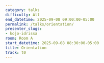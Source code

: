 ```yaml
---
category: talks
difficulty: All
end_datetime: 2025-09-08 09:00:00-05:00
permalink: /talks/orientation/
presenter_slugs:
- kojo-idrissa
room: Room A
start_datetime: 2025-09-08 08:30:00-05:00
title: Orientation
track: t0
---
```

